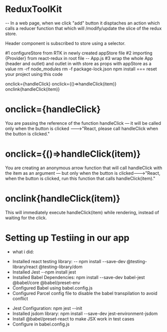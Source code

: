 # ReduxToolKit

-- In a web page, when we click "add" button it disptaches an action which calls a reducer function that which will /modify/update the slice of the redux store.

Header component is subscribed to store using a selector.

#1 configureStore from RTK in newly created appStore file
#2 importing {Provider} from react-redux in root file -- App.js
#3 wrap the whole App (header and outlet) and outlet in <Provider> with store as props with appStore as a value
rm -rf node_modules
rm -f package-lock.json
npm install === reset your project using this code

onclick={handleClick}
onclick={()=>handleClick(item)}
onclink{handleClick(item)}

# onclick={handleClick}

You are passing the reference of the function handleClick — it will be called only when the button is clicked --->"React, please call handleClick when the button is clicked."

# onclick={()=>handleClick(item)}

You are creating an anonymous arrow function that will call handleClick with the item as an argument — but only when the button is clicked--->"React, when the button is clicked, run this function that calls handleClick(item)."

# onclink{handleClick(item)}

This will immediately execute handleClick(item) while rendering, instead of waiting for the click.

# Setting up Testiing in our app

- what i did:

* Installed react testing library:
  -- npm install --save-dev @testing-library/react @testing-library/dom
* Installed Jest
  --npm install jest
* Installed Babel Dependencies:
  npm install --save-dev babel-jest @babel/core @babel/preset-env
* Configured Babel using babel.config.js
* Configured Parcel config file to disable the babel transpilation to avoid conflict

- Jest Configuration: npm jest --init
- Installed jsdom library: npm install --save-dev jest-environment-jsdom
- Install @babel/preset-react to make JSX work in test cases
- Configure in babel.config.js
